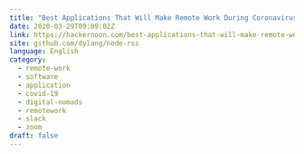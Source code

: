 ```yaml
---
title: "Best Applications That Will Make Remote Work During Coronavirus More Comfortable"
date: 2020-03-29T09:09:02Z
link: https://hackernoon.com/best-applications-that-will-make-remote-work-during-coronavirus-more-comfortable-l3903y2a?source=rss&utm_medium=RSS&utm_source=news.12bit.vn
site: github.com/dylang/node-rss
language: English
category:
  - remote-work
  - software
  - application
  - covid-19
  - digital-nomads
  - remotework
  - slack
  - zoom
draft: false
---
```

